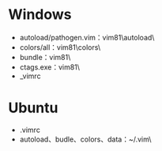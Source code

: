 # Windows

* autoload/pathogen.vim：vim81\autoload\
* colors/all：vim81\colors\
* bundle：vim81\
* ctags.exe：vim81\
* _vimrc

# Ubuntu

* .vimrc
* autoload、budle、colors、data：~/.vim\
